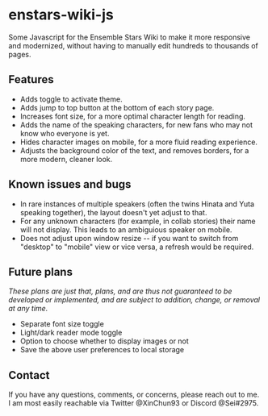 # enstars-wiki-js

Some Javascript for the Ensemble Stars Wiki to make it more responsive and modernized, without having to manually edit hundreds to thousands of pages.

## Features

- Adds toggle to activate theme.
- Adds jump to top button at the bottom of each story page.
- Increases font size, for a more optimal character length for reading.
- Adds the name of the speaking characters, for new fans who may not know who everyone is yet.
- Hides character images on mobile, for a more fluid reading experience.
- Adjusts the background color of the text, and removes borders, for a more modern, cleaner look.

## Known issues and bugs

- In rare instances of multiple speakers (often the twins Hinata and Yuta speaking together), the layout doesn't yet adjust to that.
- For any unknown characters (for example, in collab stories) their name will not display. This leads to an ambiguious speaker on mobile.
- Does not adjust upon window resize -- if you want to switch from "desktop" to "mobile" view or vice versa, a refresh would be required.

## Future plans

*These plans are just that, plans, and are thus not guaranteed to be developed or implemented, and are subject to addition, change, or removal at any time.*

- Separate font size toggle
- Light/dark reader mode toggle
- Option to choose whether to display images or not
- Save the above user preferences to local storage

## Contact

If you have any questions, comments, or concerns, please reach out to me. I am most easily reachable via Twitter @XinChun93 or Discord @Sei#2975.